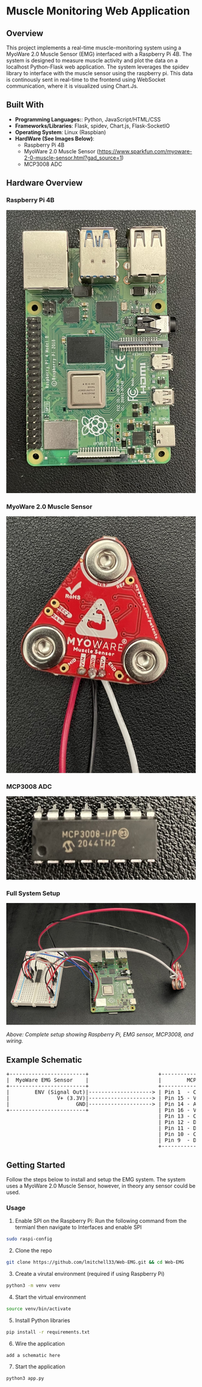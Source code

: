 # Muscle Monitoring Web Application

## **Overview**

This project implements a real-time muscle-monitoring system using a MyoWare 2.0 Muscle Sensor (EMG) interfaced with a Raspberry Pi 4B. The system is designed to measure muscle activity and plot the data on a localhost Python-Flask web application. The system leverages the spidev library to interface with the muscle sensor using the raspberry pi. This data is continously sent in real-time to the frontend using WebSocket communication, where it is visualized using Chart.Js.

## **Built With**

- **Programming Languages:**: Python, JavaScript/HTML/CSS
- **Frameworks/Libraries**: Flask, spidev, Chart.js, Flask-SocketIO  
- **Operating System**: Linux (Raspbian)
- **HardWare (See Images Below)**: 
    - Raspberry Pi 4B
    - MyoWare 2.0 Muscle Sensor (https://www.sparkfun.com/myoware-2-0-muscle-sensor.html?gad_source=1)
    - MCP3008 ADC

## **Hardware Overview**

### Raspberry Pi 4B
![Raspberry Pi](images/Raspberry_Pi.jpg)

### MyoWare 2.0 Muscle Sensor
![MyoWare Sensor](images/EMG_Sensor.jpg)

### MCP3008 ADC
![MCP3008](images/ADC_chip.jpg)

### Full System Setup
![Full System](images/EMG_System.jpg)

*Above: Complete setup showing Raspberry Pi, EMG sensor, MCP3008, and wiring.*


## **Example Schematic**
<pre>
+------------------------+                      +---------------------------+                       +--------------------------+
|  MyoWare EMG Sensor    |                      |        MCP3008 ADC        |                       |     Raspberry Pi 4B      |
+------------------------+                      +---------------------------+                       +--------------------------+
|        ENV (Signal Out)|--------------------> | Pin 1  - CH0              |                       |                          |
|               V+ (3.3V)|--------------------> | Pin 15 - VREF             | <-------------------+ | 3.3V                     |
|                     GND|--------------------> | Pin 14 - AGND             | <-------------------+ | GND                      |
+------------------------+                      | Pin 16 - VDD              | <-------------------+ | 3.3V                     |
                                                | Pin 13 - CLK              | <-------------------+ | GPIO11 (SCLK)            |
                                                | Pin 12 - DIN              | <-------------------+ | GPIO10 (MOSI)            |
                                                | Pin 11 - DOUT             | ------------------->  | GPIO9  (MISO)            |
                                                | Pin 10 - CS/SHDN          | <-------------------+ | GPIO8  (CE0)             |
                                                | Pin 9  - DGND             | <-------------------+ | GND                      |
                                                +---------------------------+                       +--------------------------+
</pre>

## **Getting Started**

Follow the steps below to install and setup the EMG system. The system uses a MyoWare 2.0 Muscle Sensor, however, in theory any sensor could be used.

### Usage

1. Enable SPI on the Raspberry Pi:
Run the following command from the termianl then navigate to Interfaces and enable SPI

```sh
sudo raspi-config 
```

2. Clone the repo

```sh
git clone https://github.com/lmitchell33/Web-EMG.git && cd Web-EMG
```

3. Create a virutal environment (required if using Raspberry Pi)

```sh
python3 -m venv venv
```

4. Start the virtual environment

```sh
source venv/bin/activate
```

5. Install Python libraries

```sh
pip install -r requirements.txt
```

6. Wire the application

```
add a schematic here
```

7. Start the application

```sh
python3 app.py
```
